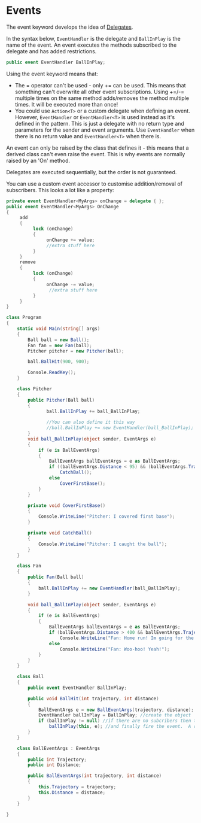 # Events
The event keyword develops the idea of [Delegates](Delegates.md).

In the syntax below, `EventHandler` is the delegate and `BallInPlay` is the name of the event. An event executes the methods subscribed to the delegate and has added restrictions.

```csharp
public event EventHandler BallInPlay;
```

Using the event keyword means that:
 - The = operator can't be used - only += can be used. This means that something can't overwrite all other event subscriptions. Using +=/-= multiple times on the same method adds/removes the method multiple times. It will be executed more than once!
- You could use `Action<T>` or a custom delegate when defining an event. However, `EventHandler` or `EventHandler<T>` is used instead as it's defined in the pattern. This is just a delegate with no return type and parameters for the sender and event arguments. Use `EventHandler` when there is no return value and `EventHandler<T>` when there is.


An event can only be raised by the class that defines it - this means that a derived class can't even raise the event. This is why events are normally raised by an 'On' method.

Delegates are executed sequentially, but the order is not guaranteed.

You can use a custom event accessor to customise addition/removal of subscribers. This looks a lot like a property:

```csharp
private event EventHandler<MyArgs> onChange = delegate { };
public event EventHandler<MyArgs> OnChange
{
     add
     {
          lock (onChange)
          {
               onChange += value;
               //extra stuff here
          }
     }
     remove
     {
          lock (onChange)
          {
               onChange -= value;
                //extra stuff here
          }
     }
}
```

```csharp
class Program
{
    static void Main(string[] args)
    {
        Ball ball = new Ball();
        Fan fan = new Fan(ball);
        Pitcher pitcher = new Pitcher(ball);

        ball.BallHit(900, 900);

        Console.ReadKey();
    }

    class Pitcher
    {
        public Pitcher(Ball ball)
        {
               ball.BallInPlay += ball_BallInPlay;
              
               //You can also define it this way
               //ball.BallInPlay += new EventHandler(ball_BallInPlay);
        }
        void ball_BallInPlay(object sender, EventArgs e)
        {
            if (e is BallEventArgs)
            {
                BallEventArgs ballEventArgs = e as BallEventArgs;
                if ((ballEventArgs.Distance < 95) && (ballEventArgs.Trajectory < 60))
                    CatchBall();
                else
                    CoverFirstBase();
            }
        }

        private void CoverFirstBase()
        {
            Console.WriteLine("Pitcher: I covered first base");
        }

        private void CatchBall()
        {
            Console.WriteLine("Pitcher: I caught the ball");
        }
    }

    class Fan
    {
        public Fan(Ball ball)
        {
            ball.BallInPlay += new EventHandler(ball_BallInPlay);
        }

        void ball_BallInPlay(object sender, EventArgs e)
        {
            if (e is BallEventArgs)
            {
                BallEventArgs ballEventArgs = e as BallEventArgs;
                if (ballEventArgs.Distance > 400 && ballEventArgs.Trajectory > 30)
                    Console.WriteLine("Fan: Home run! Im going for the ball!");
                else
                    Console.WriteLine("Fan: Woo-hoo! Yeah!");
            }
        }
    }

    class Ball
    {
        public event EventHandler BallInPlay;

        public void BallHit(int trajectory, int distance)
        {
            BallEventArgs e = new BallEventArgs(trajectory, distance); //create the eventArgs
            EventHandler ballInPlay = BallInPlay; //create the object
            if (ballInPlay != null) //if there are no subcribers then the object will be null
                ballInPlay(this, e); //and finally fire the event.  A reference to itself and the eventArgs are passed.
        }
    }

    class BallEventArgs : EventArgs
    {
        public int Trajectory;
        public int Distance;

        public BallEventArgs(int trajectory, int distance)
        {
            this.Trajectory = trajectory;
            this.Distance = distance;
        }
    }

}
```
<!--stackedit_data:
eyJoaXN0b3J5IjpbLTc5NTQzOTk1Ml19
-->